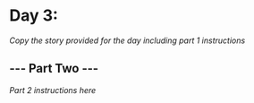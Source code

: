 # Day 3: <Insert Title Here> #
_Copy the story provided for the day including part 1 instructions_

## --- Part Two --- ##
_Part 2 instructions here_